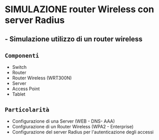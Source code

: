 # SIMULAZIONE router Wireless con server Radius
## - Simulazione utilizzo di un router wireless 
## `Componenti`
- Switch
- Router
- Router Wireless (WRT300N)
- Server
- Access Point
- Tablet
## `Particolarità`
- Configurazione di una Server (WEB - DNS- AAA)
- Confgiurazione di un Router Wireless (WPA2 - Enterprise)
- Configurazione del server Radius per l'autenticazione degli accessi
